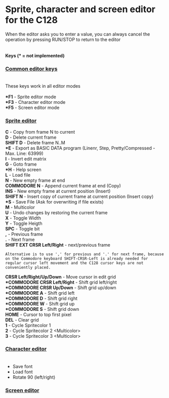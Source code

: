 # Sprite, character and screen editor for the C128

When the editor asks you to enter a value, you can always cancel the operation by pressing RUN/STOP to return to the editor
<br>
<br>
<br>
<b>Keys (* = not implemented)</b>

### <u><b>Common editor keys</b></u><br><br>

These keys work in all editor modes<br><br>
<b>*F1</b> - Sprite editor mode<br>
<b>*F3</b> - Character editor mode<br>
<b>*F5</b> - Screen editor mode<br>

### <u><b>Sprite editor</b></u><br>

<b>C</b> - Copy from frame N to current<br>
<b>D</b> - Delete current frame<br>
<b>SHIFT D</b> - Delete frame N..M<br>
<b>*E</b> - Export as BASIC DATA program (Linenr, Step, Pretty/Compressed - Max. Line: 63999)<br>
<b>I</b> - Invert edit matrix<br>
<b>G</b> - Goto frame<br>
<b>*H</b> - Help screen<br>
<b>L</b> - Load file<br>
<b>N</b> - New empty frame at end<br>
<b>COMMODORE N</b> - Append current frame at end (Copy)<br>
<b>INS</b> - New empty frame at current position (Insert)<br>
<b>SHIFT N</b> - Insert copy of current frame at current position (Insert copy)<br>
<b>*S</b> - Save File (Ask for overwriting if file exists)<br>
<b>M</b> - Multicolor<br>
<b>U</b> - Undo changes by restoring the current frame<br>
<b>X</b> - Toggle Width<br>
<b>Y</b> - Toggle Heigth<br>
<b>SPC</b> - Toggle bit<br>
<b>,</b> - Previous frame<br>
<b>.</b> - Next frame<br>
<b>SHIFT EXT CRSR Left/Right</b> - next/previous frame<br>

    Alternative is to use ',' for previous and '.' for next frame, because on the Commodore keyboard SHIFT-CRSR-Left is already needed for regular cursor left movement and the C128 cursor keys are not conveniently placed.

<b>CRSR Left/Right/Up/Down</b> - Move cursor in edit grid<br>
<b>*COMMODORE CRSR Left/Right</b> - Shift grid left/right<br>
<b>*COMMODORE CRSR Up/Down</b> - Shift grid up/down<br>
<b>*COMMODORE A</b> - Shift grid left<br>
<b>*COMMODORE D</b> - Shift grid right<br>
<b>*COMMODORE W</b> - Shift grid up<br>
<b>*COMMODORE S</b> - Shift grid down<br>
<b>HOME</b> - Cursor to top first pixel<br>
<b>DEL</b> - Clear grid<br>
<b>1</b> - Cycle Spritecolor 1<br>
<b>2</b> - Cycle Spritecolor 2 &lt;Multicolor&gt;<br>
<b>3</b> - Cycle Spritecolor 3 &lt;Multicolor&gt;<br>

### <u><b>Character editor</b></u><br><br>

* Save font
* Load font
* Rotate 90 (left/right)

### <u><b>Screen editor</b></u><br><br>

